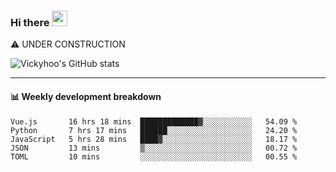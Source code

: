 ### Hi there <a href="https://www.gautamkrishnar.com/"><img src="https://media.giphy.com/media/hvRJCLFzcasrR4ia7z/giphy.gif" width="25px"></a>
⚠️ UNDER CONSTRUCTION

![Vickyhoo's GitHub stats](https://github-readme-stats.vercel.app/api?username=vickyhoo&theme=react&show_icons=true)

---

#### :bar_chart: Weekly development breakdown

<!--START_SECTION:waka-->
```text
Vue.js       16 hrs 18 mins  █████████████▓░░░░░░░░░░░   54.09 % 
Python       7 hrs 17 mins   ██████░░░░░░░░░░░░░░░░░░░   24.20 % 
JavaScript   5 hrs 28 mins   ████▓░░░░░░░░░░░░░░░░░░░░   18.17 % 
JSON         13 mins         ▒░░░░░░░░░░░░░░░░░░░░░░░░   00.72 % 
TOML         10 mins         ░░░░░░░░░░░░░░░░░░░░░░░░░   00.55 % 
```
<!--END_SECTION:waka-->


<!--
**vickyhoo/vickyhoo** is a ✨ _special_ ✨ repository because its `README.md` (this file) appears on your GitHub profile.

Here are some ideas to get you started:

- 🔭 I’m currently working on ...
- 🌱 I’m currently learning ...
- 👯 I’m looking to collaborate on ...
- 🤔 I’m looking for help with ...
- 💬 Ask me about ...
- 📫 How to reach me: ...
- 😄 Pronouns: ...
- ⚡ Fun fact: ...
-->
